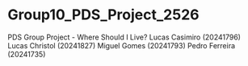 # Group10_PDS_Project_2526
PDS Group Project - Where Should I Live?
Lucas Casimiro (20241796)
Lucas Christol (20241827)
Miguel Gomes (20241793)
Pedro Ferreira (20241735)
